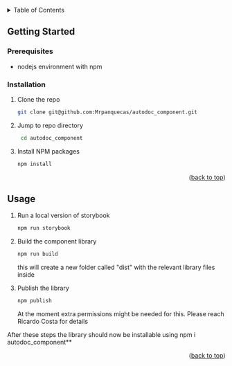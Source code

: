 <a id="readme-top"></a>

<!-- TABLE OF CONTENTS -->
<details>
  <summary>Table of Contents</summary>
  <ol>
    <li>
      <a href="#getting-started">Getting Started</a>
      <ul>
        <li><a href="#prerequisites">Prerequisites</a></li>
        <li><a href="#installation">Installation</a></li>
      </ul>
    </li>
    <li><a href="#usage">Usage</a></li>
  </ol>
</details>

<!-- GETTING STARTED -->
## Getting Started

### Prerequisites

* nodejs environment with npm

### Installation

1. Clone the repo
   ```sh
   git clone git@github.com:Mrpanquecas/autodoc_component.git
   ```

2. Jump to repo directory
   ```sh
    cd autodoc_component
   ```
   
3. Install NPM packages
   ```sh
   npm install
   ```


<p align="right">(<a href="#readme-top">back to top</a>)</p>



<!-- USAGE EXAMPLES -->
## Usage


1. Run a local version of storybook
   ```sh
   npm run storybook
   ```
2. Build the component library
   ```sh
   npm run build
   ```
   this will create a new folder called "dist" with the relevant library files inside

3. Publish the library
   ```sh
   npm publish
   ```
    At the moment extra permissions might be needed for this. Please reach Ricardo Costa for details

After these steps the library should now be installable using npm i autodoc_component**


<p align="right">(<a href="#readme-top">back to top</a>)</p>
